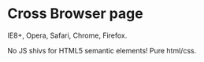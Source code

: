 # Cross Browser page

IE8+, Opera, Safari, Chrome, Firefox.

No JS shivs for HTML5 semantic elements! Pure html/css.
